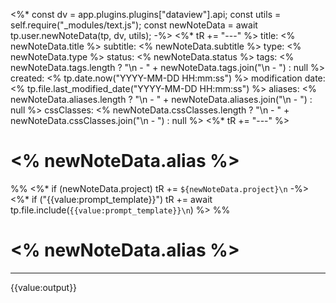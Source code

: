 <%*
const dv = app.plugins.plugins["dataview"].api;
const utils = self.require("_modules/text.js");
const newNoteData = await tp.user.newNoteData(tp, dv, utils);
-%>
<%* tR += "---" %>
title: <% newNoteData.title %>
subtitle: <% newNoteData.subtitle %>
type: <% newNoteData.type %>
status: <% newNoteData.status %>
tags: <% newNoteData.tags.length ? "\n  - " + newNoteData.tags.join("\n  - ") : null %>
created: <% tp.date.now("YYYY-MM-DD HH:mm:ss") %>
modification date: <% tp.file.last_modified_date("YYYY-MM-DD HH:mm:ss") %>
aliases: <% newNoteData.aliases.length ? "\n  - " + newNoteData.aliases.join("\n  - ") : null %>
cssClasses: <% newNoteData.cssClasses.length ? "\n  - " + newNoteData.cssClasses.join("\n  - ") : null %>
<%* tR += "---" %>
# <% newNoteData.alias %>
%%
<%* if (newNoteData.project) tR += `${newNoteData.project}\n` -%>
<%* if ("{{value:prompt_template}}") tR += await tp.file.include(`{{value:prompt_template}}\n`) %>
%%
# <% newNoteData.alias %>

---

{{value:output}}

